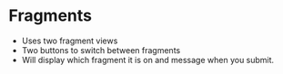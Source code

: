 # Fragments
- Uses two fragment views
- Two buttons to switch between fragments
- Will display which fragment it is on and message when you submit.
